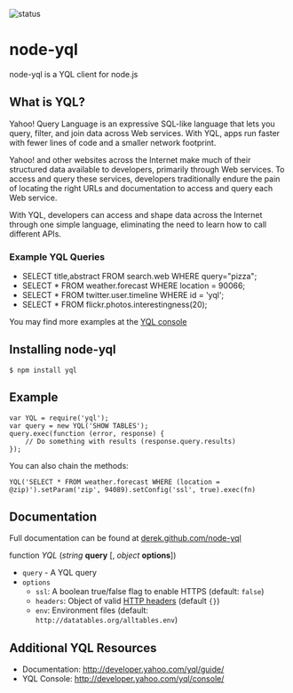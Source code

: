 ![status](https://travis-ci.org/derek/node-yql.svg?branch=master)

# node-yql

node-yql is a YQL client for node.js

## What is YQL?

Yahoo! Query Language is an expressive SQL-like language that lets you query, filter, and join data across Web services. With YQL, apps run faster with fewer lines of code and a smaller network footprint.

Yahoo! and other websites across the Internet make much of their structured data available to developers, primarily through Web services. To access and query these services, developers traditionally endure the pain of locating the right URLs and documentation to access and query each Web service.

With YQL, developers can access and shape data across the Internet through one simple language, eliminating the need to learn how to call different APIs.

### Example YQL Queries

* SELECT title,abstract FROM search.web WHERE query="pizza";
* SELECT * FROM weather.forecast WHERE location = 90066;
* SELECT * FROM twitter.user.timeline WHERE id = 'yql';
* SELECT * FROM flickr.photos.interestingness(20);

You may find more examples at the [YQL console](http://developer.yahoo.com/yql/console/ "YQL console")


## Installing node-yql

    $ npm install yql


## Example

	var YQL = require('yql');
	var query = new YQL('SHOW TABLES');
	query.exec(function (error, response) {
		// Do something with results (response.query.results)
	});

You can also chain the methods:

	YQL('SELECT * FROM weather.forecast WHERE (location = @zip)').setParam('zip', 94089).setConfig('ssl', true).exec(fn)

## Documentation
Full documentation can be found at [derek.github.com/node-yql](http://derek.github.com/node-yql)


function *YQL* (*string* __query__ [, *object* __options__])

* `query` - A YQL query
* `options`
    * `ssl`: A boolean true/false flag to enable HTTPS (default: `false`)
    * `headers`: Object of valid [HTTP headers](https://secure.wikimedia.org/wikipedia/en/wiki/List_of_HTTP_header_fields) (default `{}`)
    * `env`: Environment files (default: `http://datatables.org/alltables.env`)


## Additional YQL Resources

* Documentation: <http://developer.yahoo.com/yql/guide/>
* YQL Console: <http://developer.yahoo.com/yql/console/>
